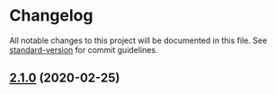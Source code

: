 # Changelog

All notable changes to this project will be documented in this file. See [standard-version](https://github.com/conventional-changelog/standard-version) for commit guidelines.

## [2.1.0](https://github.com/sajjad-shirazy/typescript-node-vscode/compare/v2.0.0...v2.1.0) (2020-02-25)
